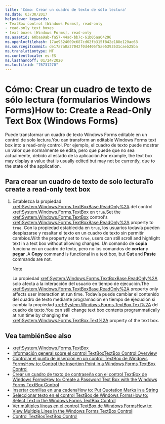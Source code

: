 ```yaml
---
title: 'Cómo: Crear un cuadro de texto de sólo lectura'
ms.date: 03/30/2017
helpviewer_keywords:
- TextBox control [Windows Forms], read-only
- read-only text boxes
- text boxes [Windows Forms], read-only
ms.assetid: 60baa9ab-fa57-44ad-bb7c-61b05aa64296
ms.openlocfilehash: 17ae9524009c687cd62fb315f842e188e120ac68
ms.sourcegitcommit: de17a7a0a37042f0d4406f5ae5393531caeb25ba
ms.translationtype: MT
ms.contentlocale: es-ES
ms.lasthandoff: 01/24/2020
ms.locfileid: "76731270"
---
```

# <a name="how-to-create-a-read-only-text-box-windows-forms"></a><span data-ttu-id="091aa-102">Cómo: Crear un cuadro de texto de sólo lectura (formularios Windows Forms)</span><span class="sxs-lookup"><span data-stu-id="091aa-102">How to: Create a Read-Only Text Box (Windows Forms)</span></span>

<span data-ttu-id="091aa-103">Puede transformar un cuadro de texto Windows Forms editable en un control de solo lectura.</span><span class="sxs-lookup"><span data-stu-id="091aa-103">You can transform an editable Windows Forms text box into a read-only control.</span></span> <span data-ttu-id="091aa-104">Por ejemplo, el cuadro de texto puede mostrar un valor que normalmente se edita, pero que puede que no sea actualmente, debido al estado de la aplicación.</span><span class="sxs-lookup"><span data-stu-id="091aa-104">For example, the text box may display a value that is usually edited but may not be currently, due to the state of the application.</span></span>

## <a name="to-create-a-read-only-text-box"></a><span data-ttu-id="091aa-105">Para crear un cuadro de texto de solo lectura</span><span class="sxs-lookup"><span data-stu-id="091aa-105">To create a read-only text box</span></span>

1. <span data-ttu-id="091aa-106">Establezca la propiedad <xref:System.Windows.Forms.TextBoxBase.ReadOnly%2A> del control <xref:System.Windows.Forms.TextBox> en `true`.</span><span class="sxs-lookup"><span data-stu-id="091aa-106">Set the <xref:System.Windows.Forms.TextBox> control's <xref:System.Windows.Forms.TextBoxBase.ReadOnly%2A> property to `true`.</span></span> <span data-ttu-id="091aa-107">Con la propiedad establecida en `true`, los usuarios todavía pueden desplazarse y resaltar el texto en un cuadro de texto sin permitir cambios.</span><span class="sxs-lookup"><span data-stu-id="091aa-107">With the property set to `true`, users can still scroll and highlight text in a text box without allowing changes.</span></span> <span data-ttu-id="091aa-108">Un comando de **copia** funciona en un cuadro de texto, pero no los comandos de **cortar** y **pegar** .</span><span class="sxs-lookup"><span data-stu-id="091aa-108">A **Copy** command is functional in a text box, but **Cut** and **Paste** commands are not.</span></span>

    > [!NOTE]
    > <span data-ttu-id="091aa-109">La propiedad <xref:System.Windows.Forms.TextBoxBase.ReadOnly%2A> solo afecta a la interacción del usuario en tiempo de ejecución.</span><span class="sxs-lookup"><span data-stu-id="091aa-109">The <xref:System.Windows.Forms.TextBoxBase.ReadOnly%2A> property only affects user interaction at run time.</span></span> <span data-ttu-id="091aa-110">Todavía puede cambiar el contenido del cuadro de texto mediante programación en tiempo de ejecución si cambia la propiedad <xref:System.Windows.Forms.TextBox.Text%2A> del cuadro de texto.</span><span class="sxs-lookup"><span data-stu-id="091aa-110">You can still change text box contents programmatically at run time by changing the <xref:System.Windows.Forms.TextBox.Text%2A> property of the text box.</span></span>

## <a name="see-also"></a><span data-ttu-id="091aa-111">Vea también</span><span class="sxs-lookup"><span data-stu-id="091aa-111">See also</span></span>

- <xref:System.Windows.Forms.TextBox>
- [<span data-ttu-id="091aa-112">Información general sobre el control TextBox</span><span class="sxs-lookup"><span data-stu-id="091aa-112">TextBox Control Overview</span></span>](textbox-control-overview-windows-forms.md)
- [<span data-ttu-id="091aa-113">Controlar el punto de inserción en un control TextBox de Windows Forms</span><span class="sxs-lookup"><span data-stu-id="091aa-113">How to: Control the Insertion Point in a Windows Forms TextBox Control</span></span>](how-to-control-the-insertion-point-in-a-windows-forms-textbox-control.md)
- [<span data-ttu-id="091aa-114">Crear un cuadro de texto de contraseña con el control TextBox de Windows Forms</span><span class="sxs-lookup"><span data-stu-id="091aa-114">How to: Create a Password Text Box with the Windows Forms TextBox Control</span></span>](how-to-create-a-password-text-box-with-the-windows-forms-textbox-control.md)
- [<span data-ttu-id="091aa-115">Insertar comillas en una cadena</span><span class="sxs-lookup"><span data-stu-id="091aa-115">How to: Put Quotation Marks in a String</span></span>](how-to-put-quotation-marks-in-a-string-windows-forms.md)
- [<span data-ttu-id="091aa-116">Seleccionar texto en el control TextBox de Windows Forms</span><span class="sxs-lookup"><span data-stu-id="091aa-116">How to: Select Text in the Windows Forms TextBox Control</span></span>](how-to-select-text-in-the-windows-forms-textbox-control.md)
- [<span data-ttu-id="091aa-117">Ver múltiples líneas en el control TextBox de Windows Forms</span><span class="sxs-lookup"><span data-stu-id="091aa-117">How to: View Multiple Lines in the Windows Forms TextBox Control</span></span>](how-to-view-multiple-lines-in-the-windows-forms-textbox-control.md)
- [<span data-ttu-id="091aa-118">Control TextBox</span><span class="sxs-lookup"><span data-stu-id="091aa-118">TextBox Control</span></span>](textbox-control-windows-forms.md)
